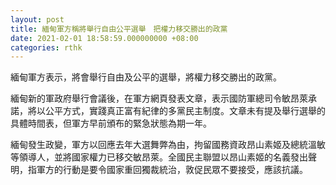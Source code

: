 ```yaml
---
layout: post
title: 緬甸軍方稱將舉行自由公平選舉　把權力移交勝出的政黨
date: 2021-02-01 18:58:59.000000000 +08:00
categories: rthk
---
```


緬甸軍方表示，將會舉行自由及公平的選舉，將權力移交勝出的政黨。

緬甸新的軍政府舉行會議後，在軍方網頁發表文章，表示國防軍總司令敏昂萊承諾，將以公平方式，實踐真正富有紀律的多黨民主制度。文章未有提及舉行選舉的具體時間表，但軍方早前頒布的緊急狀態為期一年。

緬甸發生政變，軍方以回應去年大選舞弊為由，拘留國務資政昂山素姬及總統溫敏等領導人，並將國家權力已移交敏昂萊。全國民主聯盟以昂山素姬的名義發出聲明，指軍方的行動是要令國家重回獨裁統治，敦促民眾不要接受，應該抗議。
